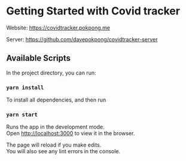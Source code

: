 # Getting Started with Covid tracker

Website: https://covidtracker.pokpong.me

Server: https://github.com/davepokpong/covidtracker-server

## Available Scripts

In the project directory, you can run:

### `yarn install`

To install all dependencies, and then run

### `yarn start`

Runs the app in the development mode.\
Open [http://localhost:3000](http://localhost:3000) to view it in the browser.

The page will reload if you make edits.\
You will also see any lint errors in the console.

